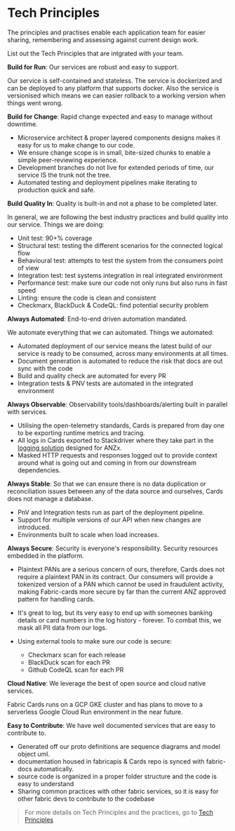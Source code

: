 # Tech Principles

The principles and practises enable each application team for easier sharing, remembering and assessing against current
design work.

List out the Tech Principles that are intgrated with your team.

**Build for Run**: Our services are robust and easy to support.

Our service is self-contained and stateless. The service is dockerized and can be deployed to any platform that supports
docker. Also the service is versionised which means we can easier rollback to a working version when things went wrong.

**Build for Change**:  Rapid change expected and easy to manage without downtime.

- Microservice architect & proper layered components designs makes it easy for us to make change to our code.
- We ensure change scope is in small, bite-sized chunks to enable a simple peer-reviewing experience.
- Development branches do not live for extended periods of time, our service IS the trunk not the tree.
- Automated testing and deployment pipelines make iterating to production quick and safe.

**Build Quality In**: Quality is built-in and not a phase to be completed later.

In general, we are following the best industry practices and build quality into our service. Things we are doing:

- Unit test: 90+% coverage
- Structural test: testing the different scenarios for the connected logical flow
- Behavioural test: attempts to test the system from the consumers point of view
- Integration test: test systems integration in real integrated environment
- Performance test: make sure our code not only runs but also runs in fast speed
- Linting: ensure the code is clean and consistent
- Checkmarx, BlackDuck & CodeQL: find potential security problem

**Always Automated**: End-to-end driven automation mandated.

We automate everything that we can automated. Things we automated:

- Automated deployment of our service means the latest build of our service is ready to be consumed, across many
  environments at all times.
- Document generation is automated to reduce the risk that docs are out sync with the code
- Build and quality check are automated for every PR
- Integration tests & PNV tests are automated in the integrated environment

**Always Observable**: Observability tools/dashboards/alerting built in parallel with services.

- Utilising the open-telemetry standards, Cards is prepared from day one to be exporting runtime metrics and tracing.
- All logs in Cards exported to Stackdriver where they take part in
  the [logging solution](https://confluence.service.anz/display/ABT/OVR-019+Logging+Solution+for+ANZx) designed for
  ANZx.
- Masked HTTP requests and responses logged out to provide context around what is going out and coming in from our
  downstream dependencies.

**Always Stable**: So that we can ensure there is no data duplication or reconciliation issues between any of the data
source and ourselves, Cards does not manage a database.

- PnV and Integration tests run as part of the deployment pipeline.
- Support for multiple versions of our API when new changes are introduced.
- Environments built to scale when load increases.

**Always Secure**: Security is everyone's responsibility. Security resources embedded in the platform.

- Plaintext PANs are a serious concern of ours, therefore, Cards does not require a plaintext PAN in its contract. Our
  consumers will provide a tokenized version of a PAN which cannot be used in fraudulent activity, making Fabric-cards
  more secure by far than the current ANZ approved pattern for handling cards.

- It's great to log, but its very easy to end up with someones banking details or card numbers in the log history -
  forever. To combat this, we mask all PII data from our logs.

- Using external tools to make sure our code is secure:
  - Checkmarx scan for each release
  - BlackDuck scan for each PR
  - Github CodeQL scan for each PR

**Cloud Native**: We leverage the best of open source and cloud native services.

Fabric Cards runs on a GCP GKE cluster and has plans to move to a serverless Google Cloud Run environment in the near
future.

**Easy to Contribute**: We have well documented services that are easy to contribute to.

- Generated off our proto definitions are sequence diagrams and model object uml.
- documentation housed in fabricapis & Cards repo is synced with fabric-docs automatically.
- source code is organized in a proper folder structure and the code is easy to understand
- Sharing common practices with other fabric services, so it is easy for other fabric devs to contribute to the codebase

> For more details on Tech Principles and the practices, go
to [Tech Principles](https://confluence.service.anz/display/ABT/ANZx+Tech+Principles)






